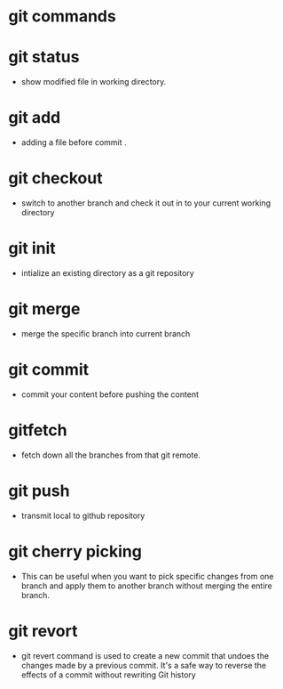 # git commands
# git status
* show modified file in working directory.
# git add
* adding  a file before commit .
# git checkout
* switch to another branch  and check it out in to your current working directory
# git init 
* intialize an existing directory  as a git repository
# git merge
* merge the specific branch into current branch
# git commit
* commit your content before pushing the content
# gitfetch
* fetch down all the branches from that git remote.
# git push
* transmit local to github repository
# git cherry picking
* This can be useful when you want to pick specific changes from one branch and apply them to another branch without merging the entire branch.
# git revort
* git revert command is used to create a new commit that undoes the changes made by a previous commit. It's a safe way to reverse the effects of a commit without 
  rewriting Git history
